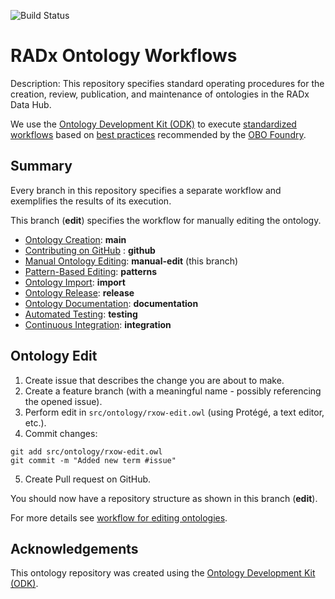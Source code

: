 
![Build Status](https://github.com/ckindermann/radx-ontology-workflows/actions/workflows/qc.yml/badge.svg)
# RADx Ontology Workflows

Description: This repository specifies standard operating procedures for the creation, review, publication, and maintenance of ontologies in the RADx Data Hub.

We use the [Ontology Development Kit (ODK)](https://github.com/INCATools/ontology-development-kit) to execute [standardized workflows](https://doi.org/10.1093/database/baac087) based on [best practices](https://obofoundry.org/principles/fp-000-summary.html) recommended by the [OBO Foundry](https://obofoundry.org/).

## Summary  

Every branch in this repository specifies a separate workflow and exemplifies the results of its execution.

This branch (**edit**) specifies the workflow for manually editing the ontology.

- [Ontology Creation](https://github.com/ckindermann/radx-ontology-workflows?tab=readme-ov-file#ontology-creation): **main** 
- [Contributing on GitHub](https://github.com/ckindermann/radx-ontology-workflows/tree/github) : **github**
- [Manual Ontology Editing](https://github.com/ckindermann/radx-ontology-workflows/tree/edit): **manual-edit** (this branch)
- [Pattern-Based Editing](https://github.com/ckindermann/radx-ontology-workflows/tree/patterns): **patterns**
- [Ontology Import](https://github.com/ckindermann/radx-ontology-workflows/tree/import): **import**
- [Ontology Release](https://github.com/ckindermann/radx-ontology-workflows/tree/release): **release**
- [Ontology Documentation](https://github.com/ckindermann/radx-ontology-workflows/tree/documentation): **documentation**
- [Automated Testing](https://github.com/ckindermann/radx-ontology-workflows/tree/testing): **testing**
- [Continuous Integration](https://github.com/ckindermann/radx-ontology-workflows/tree/integration): **integration**

## Ontology Edit

1. Create issue that describes the change you are about to make.
2. Create a feature branch (with a meaningful name - possibly referencing the opened issue).
3. Perform edit in `src/ontology/rxow-edit.owl` (using Protégé, a text editor, etc.).
4. Commit changes: 
```
git add src/ontology/rxow-edit.owl
git commit -m "Added new term #issue"
```
5. Create Pull request on GitHub.

You should now have a repository structure as shown in this branch (**edit**).

For more details see [workflow for editing ontologies](https://ckindermann.github.io/radx-ontology-workflows/odk-workflows/EditorsWorkflow/).

## Acknowledgements

This ontology repository was created using the [Ontology Development Kit (ODK)](https://github.com/INCATools/ontology-development-kit).
